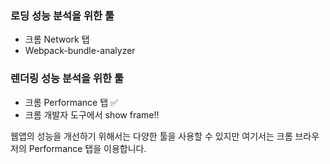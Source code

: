 ### 로딩 성능 분석을 위한 툴

-   크롬 Network 탭
-   Webpack-bundle-analyzer

### 렌더링 성능 분석을 위한 툴[​](https://boostbrothers.github.io/web-animation-optimization#%EB%A0%8C%EB%8D%94%EB%A7%81-%EC%84%B1%EB%8A%A5-%EB%B6%84%EC%84%9D%EC%9D%84-%EC%9C%84%ED%95%9C-%ED%88%B4 "Direct link to heading")

-   크롬 Performance 탭 ✅
- 크롬 개발자 도구에서 show frame!! 

웹앱의 성능을 개선하기 위해서는 다양한 툴을 사용할 수 있지만 여기서는 크롬 브라우저의 Performance 탭을 이용합니다.


